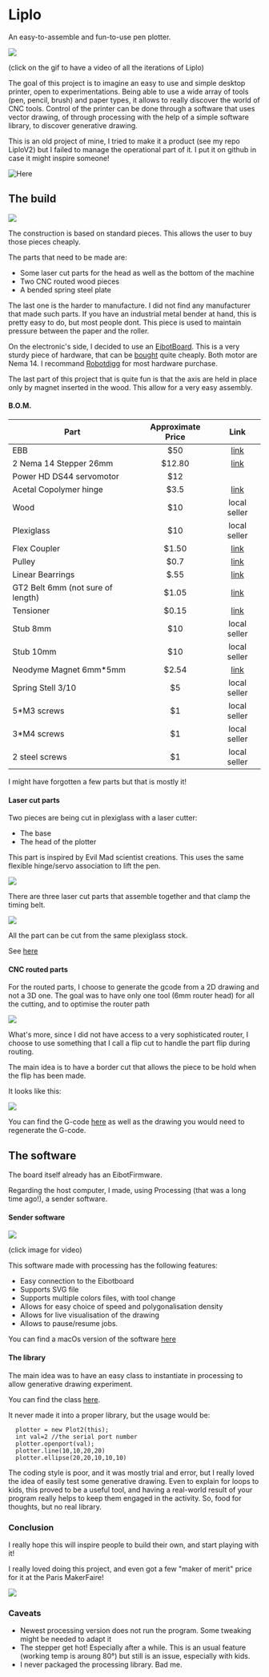 # Liplo

An easy-to-assemble and fun-to-use pen plotter.

[![](Media/cover.gif)](https://www.youtube.com/watch?v=27pN25DA5TU&t=17s)

(click on the gif to have a video of all the iterations of Liplo)

The goal of this project is to imagine an easy to use and simple desktop printer, open to experimentations. Being able to use a wide array of tools (pen, pencil, brush) and paper types, it allows to really discover the world of CNC tools. Control of the printer can be done through a software that uses vector drawing, of through processing with the help of a simple software library, to discover generative drawing.


This is an old project of mine, I tried to make it a product (see my repo LiploV2) but I failed to manage the operational part of it. I put it on github in case it might inspire someone!

![Here](Media/DSC_2183.jpg)
## The build

![](Media/DSC_2392a.jpg)

The construction is based on standard pieces. This allows the user to buy those pieces cheaply. 

The parts that need to be made are:

* Some laser cut parts for the head as well as the bottom of the machine
* Two CNC routed wood pieces
* A bended spring steel plate

The last one is the harder to manufacture. I did not find any manufacturer that made such parts. If you have an industrial metal bender at hand, this is pretty easy to do, but most people dont. This piece is used to maintain pressure between the paper and the roller.

On the electronic's side, I decided to use an [EibotBoard](http://www.schmalzhaus.com/EBB/). This is a very sturdy piece of hardware, that can be [bought](https://shop.evilmadscientist.com/productsmenu/188) quite cheaply. Both motor are Nema 14. I recommand [Robotdigg](https://www.robotdigg.com/) for most hardware purchase.

The last part of this project that is quite fun is that the axis are held in place only by magnet inserted in the wood. This allow for a very easy assembly.

#### B.O.M.

| Part   |      Approximate Price      |  Link |
|----------|:-------------:|:------:|
| EBB | $50 |    [link](https://shop.evilmadscientist.com/productsmenu/188) |
| 2 Nema 14 Stepper 26mm |  $12.80 |  [link](https://www.robotdigg.com/product/1297/NEMA14-stepper-motors-35HS28,-35HS34-or-35HS42) |
| Power HD DS44 servomotor | $12 |     |
| Acetal Copolymer hinge |    $3.5   | [link](https://shop.evilmadscientist.com/partsmenu/200-hinges)   |
| Wood |    $10  |   local seller  |
| Plexiglass |  $10  | local seller  |
| Flex Coupler |    $1.50   |  [link](https://www.robotdigg.com/product/83/Flexible-Coupling-4mm,-5mm-Shaft-to-Screws) |
| Pulley | $0.7|   [link](https://www.robotdigg.com/product/226/20-Tooth-2GT-Pulley-10pcs-per-lot) |
| Linear Bearrings |  $.55 | [link](https://www.robotdigg.com/product/68/8mm-ID-Self-lubricating-Bearing)|
| GT2 Belt 6mm (not sure of length) |    $1.05   |   [link](https://www.robotdigg.com/product/275)|
| Tensioner| $0.15 | [link](https://www.robotdigg.com/product/41/Timing-Belt-Tensioner-Spring)|
| Stub 8mm| $10|    local seller |
| Stub 10mm| $10 |  local seller   |
| Neodyme Magnet 6mm*5mm |  $2.54 | [link](https://www.amazon.fr/Magnet-Expert-diam%C3%A8tre-n%C3%A9odyme-dadh%C3%A9rence/dp/B003MW8EJC/ref=sr_1_7?ie=UTF8&qid=1541771526&sr=8-7&keywords=aimant+neodyme&refinements=p_89%3AMagnet+Expert+Ltd)|
| Spring Stell 3/10 |   $5 | local seller  |
| 5*M3 screws |   $1    | local seller   |
| 3*M4 screws | $1     |  local seller  |
| 2 steel screws |  $1    |  local seller |



I might have forgotten a few parts but that is mostly it!



#### Laser cut parts

Two pieces are being cut in plexiglass with a laser cutter:

* The base 
* The head of the plotter

This part is inspired by Evil Mad scientist creations. This uses the same flexible hinge/servo association to lift the pen. 

![](Media/DSC_7177.jpg)

There are three laser cut parts that assemble together and that clamp the timing belt. 

![](Media/head.png)

All the part can be cut from the same plexiglass stock.

See [here](Hardware/Plans/LaserCutParts)


#### CNC routed parts

For the routed parts, I choose to generate the gcode from a 2D drawing and not a 3D one. The goal was to have only one tool (6mm router head) for all the cutting, and to optimise the router path 


![](Media/wood.png)

What's more, since I did not have access to a very sophisticated router, I choose to use something that I call a flip cut to handle the part flip during routing.

The main idea is to have a border cut that allows the piece to be hold when the flip has been made.

It looks like this:

![](Media/flipcut.png)

You can find the G-code [here](Hardware/Plans/CNCparts) as well as the drawing you would need to regenerate the G-code.




## The software

The board itself already has an EibotFirmware.

Regarding the host computer, I made, using Processing (that was a long time ago!), a sender software.


#### Sender software


[![](Media/demosoft.png)](https://drive.google.com/file/d/0BxsBFm8YwdRAMFMyQm1iZnZlT28/view?usp=sharing)

(click image for video)

This software made with processing has the following features:

* Easy connection to the Eibotboard
* Supports SVG file
* Supports multiple colors files, with tool change
* Allows for easy choice of speed and polygonalisation density
* Allows for live visualisation of the drawing
* Allows to pause/resume jobs.


You can find a macOs version of the software [here](https://github.com/BenjaminPoilve/Liplo/releases)

#### The library

The main idea was to have an easy class to instantiate in processing to allow generative drawing experiment.

You can find the class [here](https://github.com/BenjaminPoilve/Liplo/blob/master/Software/Sender/Plot2.pde).

It never made it into a proper library, but the usage would be:

```
  plotter = new Plot2(this);
  int val=2 //the serial port number
  plotter.openport(val);
  plotter.line(10,10,20,20)
  plotter.ellipse(20,20,10,10,10)

```

The coding style is poor, and it was mostly trial and error, but I really loved the idea of easily test some generative drawing. Even to explain for loops to kids, this proved to be a useful tool, and having a real-world result of your program really helps to keep them engaged in the activity. So, food for thoughts, but no real library.

### Conclusion

I really hope this will inspire people to build their own, and start playing with it! 

I really loved doing this project, and even got a few "maker of merit" price for it at the Paris MakerFaire!

![](Media/DSC_2160.jpg)


### Caveats

* Newest processing version does not run the program. Some tweaking might be needed to adapt it
* The stepper get hot! Especially after a while. This is an usual feature (working temp is aroung 80°) but still is an issue, especially with kids.
* I never packaged the processing library. Bad me.
